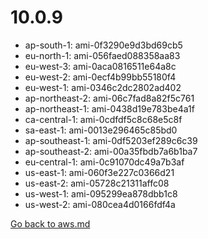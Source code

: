 
 # 10.0.9
- ap-south-1: ami-0f3290e9d3bd69cb5
- eu-north-1: ami-056faed088358aa83
- eu-west-3: ami-0aca0816511e64a8c
- eu-west-2: ami-0ecf4b99bb55180f4
- eu-west-1: ami-0346c2dc2802ad402
- ap-northeast-2: ami-06c7fad8a82f5c761
- ap-northeast-1: ami-0438d19e783be4a1f
- ca-central-1: ami-0cdfdf5c8c68e5c8f
- sa-east-1: ami-0013e296465c85bd0
- ap-southeast-1: ami-0df5203ef289c6c39
- ap-southeast-2: ami-00a35fbdb7a6b1ba7
- eu-central-1: ami-0c91070dc49a7b3af
- us-east-1: ami-060f3e227c0366d21
- us-east-2: ami-05728c21311affc08
- us-west-1: ami-095299ea878dbb1c8
- us-west-2: ami-080cea4d0166fdf4a

[Go back to aws.md](../../aws.md) 
